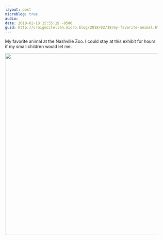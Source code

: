 ```yaml
---
layout: post
microblog: true
audio: 
date: 2018-02-18 15:55:19 -0500
guid: http://craigmcclellan.micro.blog/2018/02/18/my-favorite-animal.html
---
```

My favorite animal at the Nashville Zoo. I could stay at this exhibit for hours if my small children would let me.

<img src="http://craigmcclellan.com/uploads/2018/cfb9797cdc.jpg" width="599" height="600" />
